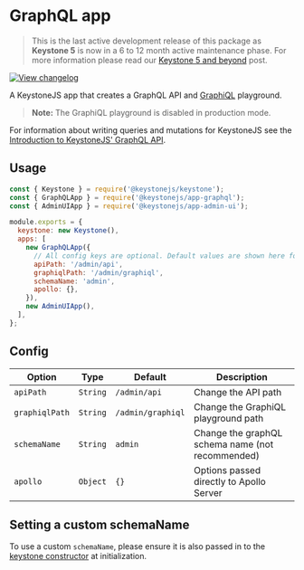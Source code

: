 <!--[meta]
section: api
subSection: apps
title: GraphQL app
[meta]-->

# GraphQL app

> This is the last active development release of this package as **Keystone 5** is now in a 6 to 12 month active maintenance phase. For more information please read our [Keystone 5 and beyond](https://github.com/keystonejs/keystone-5/issues/21) post.

[![View changelog](https://img.shields.io/badge/changelogs.xyz-Explore%20Changelog-brightgreen)](https://changelogs.xyz/@keystonejs/app-graphql)

A KeystoneJS app that creates a GraphQL API and [GraphiQL](https://github.com/graphql/graphiql/blob/master/packages/graphiql/README.md) playground.

> **Note:** The GraphiQL playground is disabled in production mode.

For information about writing queries and mutations for KeystoneJS see the [Introduction to KeystoneJS' GraphQL API](https://keystonejs.com/guides/intro-to-graphql).

## Usage

```javascript
const { Keystone } = require('@keystonejs/keystone');
const { GraphQLApp } = require('@keystonejs/app-graphql');
const { AdminUIApp } = require('@keystonejs/app-admin-ui');

module.exports = {
  keystone: new Keystone(),
  apps: [
    new GraphQLApp({
      // All config keys are optional. Default values are shown here for completeness.
      apiPath: '/admin/api',
      graphiqlPath: '/admin/graphiql',
      schemaName: 'admin',
      apollo: {},
    }),
    new AdminUIApp(),
  ],
};
```

## Config

| Option         | Type     | Default           | Description                                      |
| -------------- | -------- | ----------------- | ------------------------------------------------ |
| `apiPath`      | `String` | `/admin/api`      | Change the API path                              |
| `graphiqlPath` | `String` | `/admin/graphiql` | Change the GraphiQL playground path              |
| `schemaName`   | `String` | `admin`           | Change the graphQL schema name (not recommended) |
| `apollo`       | `Object` | `{}`              | Options passed directly to Apollo Server         |

## Setting a custom schemaName

To use a custom `schemaName`, please ensure it is also passed in to the [keystone constructor](https://www.keystonejs.com/keystonejs/keystone/#schemanames) at initialization.
